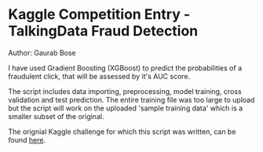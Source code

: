 # Kaggle Competition Entry - TalkingData Fraud Detection

Author: Gaurab Bose

I have used Gradient Boosting (XGBoost) to predict the probabilities of a fraudulent click, that will be assessed by it's AUC score.

The script includes data importing, preprocessing, model training, cross validation and test prediction. The entire training file was too large to upload but the script will work on the uploaded 'sample training data' which is a smaller subset of the original.

The orignial Kaggle challenge for which this script was written, can be found [here](https://www.kaggle.com/c/talkingdata-adtracking-fraud-detection).
